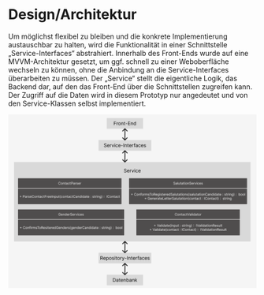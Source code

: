 # Design/Architektur

Um möglichst flexibel zu bleiben und die konkrete Implementierung austauschbar zu halten, wird die Funktionalität in einer Schnittstelle „Service-Interfaces“ abstrahiert. Innerhalb des Front-Ends wurde auf eine MVVM-Architektur gesetzt, um ggf. schnell zu einer Weboberfläche wechseln zu können, ohne die Anbindung an die Service-Interfaces überarbeiten zu müssen. Der „Service“ stellt die eigentliche Logik, das Backend dar, auf den das Front-End über die Schnittstellen zugreifen kann. Der Zugriff auf die Daten wird in diesem Prototyp nur angedeutet und von den Service-Klassen selbst implementiert.

![Architektur](https://github.com/IngmarBuchenhain/QualityContacts/blob/d5d2217c59a0f4d476ff2e758096aec0fee1e3d5/Documentation/Images/Hierarchische%20Software%20Architektur.png)



